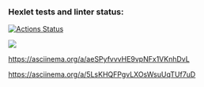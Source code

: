 ### Hexlet tests and linter status:
[![Actions Status](https://github.com/nikolaiKudriashov/frontend-project-lvl1/workflows/hexlet-check/badge.svg)](https://github.com/nikolaiKudriashov/frontend-project-lvl1/actions)

<a href="https://codeclimate.com/github/nikolaiKudriashov/frontend-project-lvl1/maintainability"><img src="https://api.codeclimate.com/v1/badges/0f0896a7d3637d5ac299/maintainability" /></a>

https://asciinema.org/a/aeSPyfvvvHE9vpNFx1VKnhDvL

https://asciinema.org/a/5LsKHQFPgvLXOsWsuUqTUf7uD